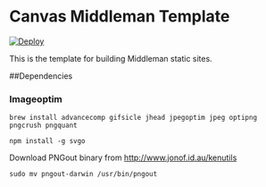 # Canvas Middleman Template

[![Deploy](https://www.herokucdn.com/deploy/button.png)](https://heroku.com/deploy)

This is the template for building Middleman static sites.

##Dependencies

### Imageoptim

```brew install advancecomp gifsicle jhead jpegoptim jpeg optipng pngcrush pngquant```

```npm install -g svgo```

Download PNGout binary from http://www.jonof.id.au/kenutils

```sudo mv pngout-darwin /usr/bin/pngout```

